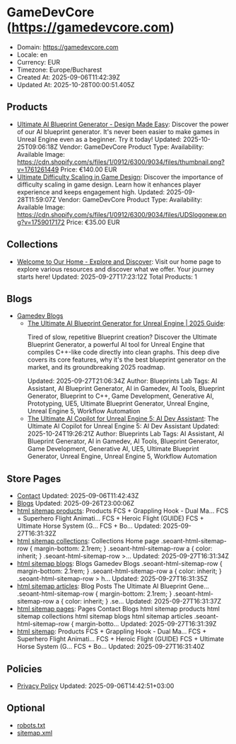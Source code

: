 # GameDevCore (https://gamedevcore.com)

- Domain: https://gamedevcore.com
- Locale: en
- Currency: EUR
- Timezone: Europe/Bucharest
- Created At: 2025-09-06T11:42:39Z
- Updated At: 2025-10-28T00:00:51.405Z

## Products

- [Ultimate AI Blueprint Generator - Design Made Easy](https://gamedevcore.com/products/ultimate-blueprint-generator-ai): Discover the power of our AI blueprint generator. It's never been easier to make games in Unreal Engine even as a beginner. Try it today!
  Updated: 2025-10-25T09:06:18Z
  Vendor: GameDevCore
  Product Type: 
  Availability: Available
  Image: https://cdn.shopify.com/s/files/1/0912/6300/9034/files/thumbnail.png?v=1761261449
  Price: €140.00 EUR
- [Ultimate Difficulty Scaling in Game Design](https://gamedevcore.com/products/ultimate-difficulty-scaling): Discover the importance of difficulty scaling in game design. Learn how it enhances player experience and keeps engagement high.
  Updated: 2025-09-28T11:59:07Z
  Vendor: GameDevCore
  Product Type: 
  Availability: Available
  Image: https://cdn.shopify.com/s/files/1/0912/6300/9034/files/UDSlogonew.png?v=1759017172
  Price: €35.00 EUR

## Collections

- [Welcome to Our Home - Explore and Discover](https://gamedevcore.com/collections/frontpage): Visit our home page to explore various resources and discover what we offer. Your journey starts here!
  Updated: 2025-09-27T17:23:12Z
  Total Products: 1

## Blogs

- [Gamedev Blogs](https://gamedevcore.com/blogs/news)
  - [The Ultimate AI Blueprint Generator for Unreal Engine | 2025 Guide](https://gamedevcore.com/blogs/news/the-ultimate-ai-blueprint-generator-for-unreal-engine-2025-guide): <p><span>Tired of slow, repetitive Blueprint creation? Discover the Ultimate Blueprint Generator, a powerful AI tool for Unreal Engine that compiles C++-like code directly into clean graphs. This deep dive covers its core features, why it's the best blueprint generator on the market, and its groundbreaking 2025 roadmap.</span></p>
    Updated: 2025-09-27T21:06:34Z
    Author: Blueprints Lab
    Tags: AI Assistant, AI Blueprint Generator, AI in Gamedev, AI Tools, Blueprint Generator, Blueprint to C++, Game Development, Generative AI, Prototyping, UE5, Ultimate Blueprint Generator, Unreal Engine, Unreal Engine 5, Workflow Automation
  - [The Ultimate AI Copilot for Unreal Engine 5: AI Dev Assistant](https://gamedevcore.com/blogs/news/ultimate-ai-copilot-unreal-engine-5): The Ultimate AI Copilot for Unreal Engine 5: AI Dev Assistant
    Updated: 2025-10-24T19:26:21Z
    Author: Blueprints Lab
    Tags: AI Assistant, AI Blueprint Generator, AI in Gamedev, AI Tools, Blueprint Generator, Game Development, Generative AI, UE5, Ultimate Blueprint Generator, Unreal Engine, Unreal Engine 5, Workflow Automation

## Store Pages

- [Contact](https://gamedevcore.com/pages/contact)
  Updated: 2025-09-06T11:42:43Z
- [Blogs](https://gamedevcore.com/pages/blogs)
  Updated: 2025-09-26T23:00:06Z
- [html sitemap products](https://gamedevcore.com/pages/html-sitemap-products): Products FCS + Grappling Hook - Dual Ma... FCS + Superhero Flight Animati... FCS + Heroic Flight (GUIDE) FCS + Ultimate Horse System (G... FCS + Bo...
  Updated: 2025-09-27T16:31:32Z
- [html sitemap collections](https://gamedevcore.com/pages/html-sitemap-collections): Collections Home page .seoant-html-sitemap-row { margin-bottom: 2.1rem; } .seoant-html-sitemap-row a { color: inherit; } .seoant-html-sitemap-row >...
  Updated: 2025-09-27T16:31:34Z
- [html sitemap blogs](https://gamedevcore.com/pages/html-sitemap-blogs): Blogs Gamedev Blogs .seoant-html-sitemap-row { margin-bottom: 2.1rem; } .seoant-html-sitemap-row a { color: inherit; } .seoant-html-sitemap-row > h...
  Updated: 2025-09-27T16:31:35Z
- [html sitemap articles](https://gamedevcore.com/pages/html-sitemap-articles): Blog Posts The Ultimate AI Blueprint Gene... .seoant-html-sitemap-row { margin-bottom: 2.1rem; } .seoant-html-sitemap-row a { color: inherit; } .se...
  Updated: 2025-09-27T16:31:37Z
- [html sitemap pages](https://gamedevcore.com/pages/html-sitemap-pages): Pages Contact Blogs html sitemap products html sitemap collections html sitemap blogs html sitemap articles .seoant-html-sitemap-row { margin-botto...
  Updated: 2025-09-27T16:31:39Z
- [html sitemap](https://gamedevcore.com/pages/html-sitemap): Products FCS + Grappling Hook - Dual Ma... FCS + Superhero Flight Animati... FCS + Heroic Flight (GUIDE) FCS + Ultimate Horse System (G... FCS + Bo...
  Updated: 2025-09-27T16:31:40Z

## Policies

- [Privacy Policy](https://gamedevcore.com/policies/privacy-policy)
  Updated: 2025-09-06T14:42:51+03:00

## Optional

- [robots.txt](https://gamedevcore.com/robots.txt)
- [sitemap.xml](https://gamedevcore.com/sitemap.xml)
